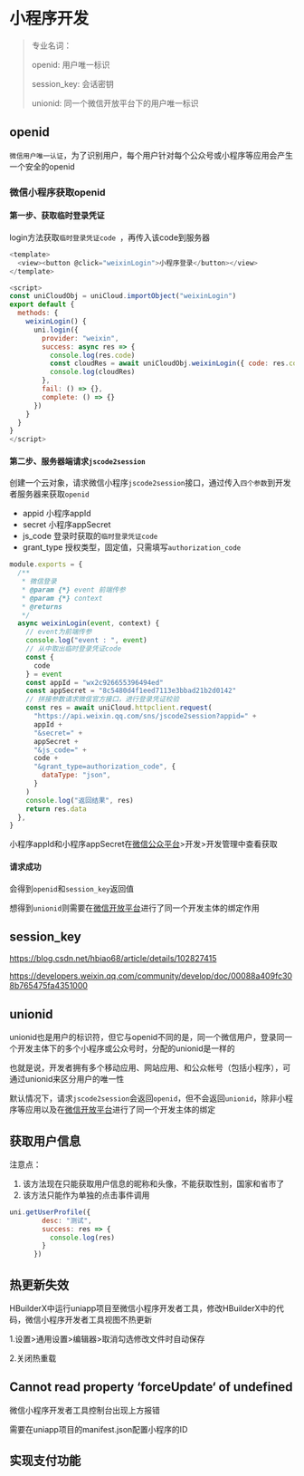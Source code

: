 

# 小程序开发

> 专业名词：
>
> openid: 用户唯一标识
>
> session_key: 会话密钥
>
> unionid: 同一个微信开放平台下的用户唯一标识

## openid

`微信用户唯一认证`，为了识别用户，每个用户针对每个公众号或小程序等应用会产生一个安全的openid

### 微信小程序获取openid

#### 第一步、获取临时登录凭证

login方法获取`临时登录凭证code `，再传入该code到服务器

```js
<template>
  <view><button @click="weixinLogin">小程序登录</button></view>
</template>

<script>
const uniCloudObj = uniCloud.importObject("weixinLogin")
export default {
  methods: {
    weixinLogin() {
      uni.login({
        provider: "weixin",
        success: async res => {
          console.log(res.code)
          const cloudRes = await uniCloudObj.weixinLogin({ code: res.code })
          console.log(cloudRes)
        },
        fail: () => {},
        complete: () => {}
      })
    }
  }
}
</script>
```

#### 第二步、服务器端请求`jscode2session`

创建一个云对象，请求微信小程序`jscode2session`接口，通过传入`四个参数`到开发者服务器来获取`openid`

- appid  小程序appId
- secret  小程序appSecret
- js_code  登录时获取的`临时登录凭证code`
- grant_type  授权类型，固定值，只需填写`authorization_code`

```js
module.exports = {
  /**
   * 微信登录
   * @param {*} event 前端传参
   * @param {*} context
   * @returns
   */
  async weixinLogin(event, context) {
    // event为前端传参
    console.log("event : ", event)
    // 从中取出临时登录凭证code
    const {
      code
    } = event
    const appId = "wx2c926655396494ed"
    const appSecret = "8c5480d4f1eed7113e3bbad21b2d0142"
    // 拼接参数请求微信官方接口，进行登录凭证校验
    const res = await uniCloud.httpclient.request(
      "https://api.weixin.qq.com/sns/jscode2session?appid=" +
      appId +
      "&secret=" +
      appSecret +
      "&js_code=" +
      code +
      "&grant_type=authorization_code", {
        dataType: "json",
      }
    )
    console.log("返回结果", res)
    return res.data
  },
}
```

小程序appId和小程序appSecret在[微信公众平台](https://mp.weixin.qq.com/)>开发>开发管理中查看获取

#### 请求成功

会得到`openid`和`session_key`返回值

想得到`unionid`则需要在[微信开放平台](https://open.weixin.qq.com/)进行了同一个开发主体的绑定作用

## session_key

https://blog.csdn.net/hbiao68/article/details/102827415

https://developers.weixin.qq.com/community/develop/doc/00088a409fc308b765475fa4351000

## unionid

unionid也是用户的标识符，但它与openid不同的是，同一个微信用户，登录同一个开发主体下的多个小程序或公众号时，分配的unionid是一样的

也就是说，开发者拥有多个移动应用、网站应用、和公众帐号（包括小程序），可通过unionid来区分用户的唯一性

默认情况下，请求`jscode2session`会返回`openid`，但不会返回`unionid`，除非小程序等应用以及在[微信开放平台](https://open.weixin.qq.com/)进行了同一个开发主体的绑定

## 获取用户信息

注意点：

1. 该方法现在只能获取用户信息的昵称和头像，不能获取性别，国家和省市了
2. 该方法只能作为单独的点击事件调用

```js
uni.getUserProfile({
        desc: "测试",
        success: res => {
          console.log(res)
        }
      })
```

## 热更新失效

HBuilderX中运行uniapp项目至微信小程序开发者工具，修改HBuilderX中的代码，微信小程序开发者工具视图不热更新

1.设置>通用设置>编辑器>取消勾选修改文件时自动保存

2.关闭热重载

## Cannot read property ‘forceUpdate‘ of undefined

微信小程序开发者工具控制台出现上方报错

需要在uniapp项目的manifest.json配置小程序的ID

## 实现支付功能

